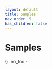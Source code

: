 ```yaml
---
layout: default
title: Samples
nav_order: 9
has_children: false
---
```


# Samples
{: .no_toc }


<!-- 
| Sample | Description |
| --- | --- | 
|  - - - | - - - |

-->


<br/>